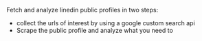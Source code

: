 Fetch and analyze linedin public profiles in two steps:
- collect the urls of interest by using a google custom search api
- Scrape the public profile and analyze what you need to
